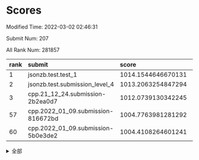# Scores

Modified Time: 2022-03-02 02:46:31

Submit Num: 207

All Rank Num: 281857

| rank |               submit               |       score        |       sigma        | pk_num |
| :--- | :--------------------------------- | :----------------- | :----------------- | :----- |
| 1    | jsonzb.test.test_1                 | 1014.1544646670131 | 0.8170757445087669 | 5444   |
| 2    | jsonzb.test.submission_level_4     | 1013.2063254847294 | 0.8234983810715638 | 5444   |
| 3    | cpp.21_12_24.submission-2b2ea0d7   | 1012.0739130342245 | 0.7566264771037017 | 5453   |
| 57   | cpp.2022_01_09.submission-816672bd | 1004.7763981281292 | 0.7177647734523367 | 5443   |
| 60   | cpp.2022_01_09.submission-5b0e3de2 | 1004.4108264601241 | 0.715930706165396  | 5452   |


<details>
<summary>全部</summary>

| rank |                 submit                 |       score        |       sigma        | pk_num |
| :--- | :------------------------------------- | :----------------- | :----------------- | :----- |
| 1    | jsonzb.test.test_1                     | 1014.1544646670131 | 0.8170757445087669 | 5444   |
| 2    | jsonzb.test.submission_level_4         | 1013.2063254847294 | 0.8234983810715638 | 5444   |
| 3    | cpp.21_12_24.submission-2b2ea0d7       | 1012.0739130342245 | 0.7566264771037017 | 5453   |
| 4    | gobigger.level_3.submission_level_3_10 | 1011.5945756360051 | 0.8061706013293116 | 5447   |
| 5    | gobigger.level_3.submission_level_3_34 | 1011.486366762328  | 0.7561407846940866 | 5450   |
| 6    | gobigger.level_3.submission_level_3_41 | 1011.4296534630759 | 0.7825716068337552 | 5447   |
| 7    | gobigger.level_3.submission_level_3_49 | 1011.3894917118547 | 0.7776671505047502 | 5448   |
| 8    | gobigger.level_3.submission_level_3_25 | 1011.3855115612292 | 0.7741723573236626 | 5444   |
| 9    | gobigger.level_3.submission_level_3_40 | 1011.010734239566  | 0.780747890919389  | 5449   |
| 10   | gobigger.level_3.submission_level_3_42 | 1010.7403542377823 | 0.759177900154536  | 5447   |
| 11   | gobigger.level_3.submission_level_3_12 | 1010.7049019092896 | 0.7703987622730163 | 5445   |
| 12   | gobigger.level_3.submission_level_3_23 | 1010.5913769226141 | 0.7639223346921344 | 5447   |
| 13   | gobigger.level_3.submission_level_3_15 | 1010.5548134696029 | 0.7405488601156823 | 5445   |
| 14   | gobigger.level_3.submission_level_3_7  | 1010.5401097032204 | 0.7730150121030928 | 5446   |
| 15   | gobigger.level_3.submission_level_3_21 | 1010.4845741830188 | 0.7506615902986437 | 5448   |
| 16   | gobigger.level_3.submission_level_3_16 | 1010.4735510047227 | 0.7433810132134293 | 5445   |
| 17   | gobigger.level_3.submission_level_3_20 | 1010.4604253031018 | 0.777363595773894  | 5450   |
| 18   | gobigger.level_3.submission_level_3_44 | 1010.4479218217713 | 0.7795838394884753 | 5449   |
| 19   | gobigger.level_3.submission_level_3_47 | 1010.3813694391492 | 0.7664444837796454 | 5445   |
| 20   | gobigger.level_3.submission_level_3_24 | 1010.3783820404636 | 0.7624096542482875 | 5450   |
| 21   | gobigger.level_3.submission_level_3_38 | 1010.369106606921  | 0.771323711948454  | 5452   |
| 22   | gobigger.level_3.submission_level_3_2  | 1010.3124996801837 | 0.7881672114960687 | 5448   |
| 23   | gobigger.level_3.submission_level_3_13 | 1010.1536379013963 | 0.7597896693580177 | 5447   |
| 24   | gobigger.level_3.submission_level_3_22 | 1010.1378087310158 | 0.753615058775349  | 5447   |
| 25   | gobigger.level_3.submission_level_3_35 | 1010.0711090568908 | 0.7567933137757429 | 5449   |
| 26   | gobigger.level_3.submission_level_3_33 | 1010.0600701067306 | 0.763046427312434  | 5443   |
| 27   | gobigger.level_3.submission_level_3_5  | 1009.9923605598777 | 0.7923484471457408 | 5446   |
| 28   | gobigger.level_3.submission_level_3_36 | 1009.988914362793  | 0.7642959938431025 | 5446   |
| 29   | gobigger.level_3.submission_level_3_19 | 1009.9124266166829 | 0.759443911208444  | 5446   |
| 30   | gobigger.level_3.submission_level_3_37 | 1009.9054717705151 | 0.7576222355567206 | 5449   |
| 31   | gobigger.level_3.submission_level_3_3  | 1009.8711022972794 | 0.764429838205041  | 5447   |
| 32   | gobigger.level_3.submission_level_3_1  | 1009.869652663983  | 0.745034658559848  | 5444   |
| 33   | gobigger.level_3.submission_level_3_32 | 1009.798283241768  | 0.7570534880185157 | 5446   |
| 34   | gobigger.level_3.submission_level_3_31 | 1009.756118329858  | 0.7441037730673203 | 5447   |
| 35   | gobigger.level_3.submission_level_3_45 | 1009.7072215402859 | 0.7422464839840175 | 5446   |
| 36   | gobigger.level_3.submission_level_3_43 | 1009.6118644876852 | 0.7785722605193138 | 5445   |
| 37   | gobigger.level_3.submission_level_3_28 | 1009.6058290877967 | 0.7567499548153934 | 5447   |
| 38   | gobigger.level_3.submission_level_3_46 | 1009.5568948463629 | 0.7467735641865212 | 5438   |
| 39   | gobigger.level_3.submission_level_3_8  | 1009.3869301031834 | 0.757188870629266  | 5442   |
| 40   | gobigger.level_3.submission_level_3_26 | 1009.3265582676353 | 0.750486745152091  | 5448   |
| 41   | gobigger.level_3.submission_level_3_14 | 1009.3030977884089 | 0.7637352334659359 | 5446   |
| 42   | gobigger.level_3.submission_level_3_48 | 1009.2506515217407 | 0.7453287454593291 | 5446   |
| 43   | gobigger.level_3.submission_level_3_9  | 1009.2366320128968 | 0.7573512073809406 | 5448   |
| 44   | gobigger.level_3.submission_level_3_4  | 1008.8931721362425 | 0.756841054934379  | 5450   |
| 45   | gobigger.level_3.submission_level_3_11 | 1008.7696989892587 | 0.7450038293730488 | 5442   |
| 46   | gobigger.level_3.submission_level_3_17 | 1008.7564211310539 | 0.7416552520329246 | 5445   |
| 47   | gobigger.level_3.submission_level_3_27 | 1008.5067806168867 | 0.737132138854038  | 5447   |
| 48   | gobigger.level_3.submission_level_3_39 | 1008.4782247553271 | 0.7501942172487052 | 5448   |
| 49   | gobigger.level_3.submission_level_3_29 | 1008.3132063545662 | 0.757941627420163  | 5450   |
| 50   | gobigger.level_3.submission_level_3_30 | 1008.1730717968805 | 0.7396303334143582 | 5447   |
| 51   | gobigger.level_3.submission_level_3_0  | 1008.0843158027217 | 0.7380644482646133 | 5445   |
| 52   | gobigger.level_3.submission_level_3_18 | 1007.9632072161776 | 0.7549156480484076 | 5443   |
| 53   | gobigger.level_3.submission_level_3_6  | 1007.2362824439637 | 0.7427540447875793 | 5450   |
| 54   | gobigger.level_1.submission_level_1_46 | 1005.3233542595781 | 0.7067300151399999 | 5443   |
| 55   | gobigger.level_1.submission_level_1_26 | 1005.0028794768374 | 0.7408520642166272 | 5447   |
| 56   | gobigger.level_1.submission_level_1_37 | 1004.9524316074578 | 0.7372210764292952 | 5445   |
| 57   | cpp.2022_01_09.submission-816672bd     | 1004.7763981281292 | 0.7177647734523367 | 5443   |
| 58   | gobigger.level_1.submission_level_1_7  | 1004.6164622312035 | 0.716383651054513  | 5446   |
| 59   | gobigger.level_1.submission_level_1_10 | 1004.5982380616348 | 0.730670295962276  | 5447   |
| 60   | cpp.2022_01_09.submission-5b0e3de2     | 1004.4108264601241 | 0.715930706165396  | 5452   |
| 61   | gobigger.level_1.submission_level_1_14 | 1004.2364326725055 | 0.7243664944353632 | 5448   |
| 62   | gobigger.level_1.submission_level_1_13 | 1004.1597516135333 | 0.7127801144513322 | 5448   |
| 63   | gobigger.level_1.submission_level_1_1  | 1004.1435986506028 | 0.7179469735250773 | 5449   |
| 64   | gobigger.level_1.submission_level_1_44 | 1004.0786460480349 | 0.7219107099044033 | 5447   |
| 65   | gobigger.level_1.submission_level_1_4  | 1004.0327485480872 | 0.7011235422281799 | 5448   |
| 66   | gobigger.level_1.submission_level_1_49 | 1003.9980604646095 | 0.7103787546262113 | 5451   |
| 67   | gobigger.level_1.submission_level_1_43 | 1003.9834532138506 | 0.7167164135829673 | 5443   |
| 68   | gobigger.level_1.submission_level_1_24 | 1003.9201019554833 | 0.7176331116242629 | 5443   |
| 69   | gobigger.level_1.submission_level_1_48 | 1003.9154218038434 | 0.7098765308694329 | 5441   |
| 70   | gobigger.level_1.submission_level_1_25 | 1003.898429453001  | 0.7134111274716063 | 5449   |
| 71   | gobigger.level_1.submission_level_1_30 | 1003.8847050003549 | 0.7141714024555031 | 5452   |
| 72   | gobigger.level_1.submission_level_1_41 | 1003.8694387538538 | 0.7069056665476597 | 5449   |
| 73   | gobigger.level_1.submission_level_1_21 | 1003.6676674855509 | 0.731197585899163  | 5452   |
| 74   | gobigger.level_1.submission_level_1_38 | 1003.650106919968  | 0.7111124234753061 | 5445   |
| 75   | gobigger.level_1.submission_level_1_28 | 1003.5911951931846 | 0.7193629272645452 | 5447   |
| 76   | gobigger.level_1.submission_level_1_34 | 1003.4997283572213 | 0.7168414987515137 | 5446   |
| 77   | gobigger.level_1.submission_level_1_22 | 1003.4784013071474 | 0.7132331177209316 | 5446   |
| 78   | gobigger.level_1.submission_level_1_16 | 1003.4138412234191 | 0.7219136874796117 | 5450   |
| 79   | gobigger.level_1.submission_level_1_11 | 1003.3982933442519 | 0.724829178148813  | 5447   |
| 80   | gobigger.level_1.submission_level_1_8  | 1003.3327859116926 | 0.7235376169779072 | 5447   |
| 81   | gobigger.level_1.submission_level_1_5  | 1003.2764878502102 | 0.7121244464359725 | 5452   |
| 82   | gobigger.level_1.submission_level_1_15 | 1003.2564293865705 | 0.7151618730418683 | 5444   |
| 83   | gobigger.level_1.submission_level_1_20 | 1003.1584956509064 | 0.7128786646624232 | 5447   |
| 84   | gobigger.level_1.submission_level_1_27 | 1003.1349182156063 | 0.7205919947265942 | 5441   |
| 85   | gobigger.level_1.submission_level_1_2  | 1003.0360774972138 | 0.7203560234423821 | 5449   |
| 86   | gobigger.level_1.submission_level_1_0  | 1002.9893423334839 | 0.7125940615062462 | 5442   |
| 87   | gobigger.level_1.submission_level_1_33 | 1002.955061428062  | 0.7089265618586909 | 5446   |
| 88   | gobigger.level_1.submission_level_1_12 | 1002.900309560859  | 0.7213181160021166 | 5453   |
| 89   | gobigger.level_1.submission_level_1_36 | 1002.8829696892926 | 0.7142776227376803 | 5449   |
| 90   | gobigger.level_1.submission_level_1_45 | 1002.851271307899  | 0.7111286446550015 | 5449   |
| 91   | gobigger.level_1.submission_level_1_9  | 1002.8456697069824 | 0.7072246738939516 | 5443   |
| 92   | gobigger.level_1.submission_level_1_31 | 1002.8281627181109 | 0.7187816610302253 | 5449   |
| 93   | gobigger.level_1.submission_level_1_32 | 1002.7100234886294 | 0.7092012993340289 | 5447   |
| 94   | gobigger.level_1.submission_level_1_6  | 1002.681374643344  | 0.7055010067259245 | 5449   |
| 95   | gobigger.level_1.submission_level_1_35 | 1002.6730749416332 | 0.720477953030532  | 5450   |
| 96   | gobigger.level_1.submission_level_1_18 | 1002.6361887385342 | 0.7175289941923861 | 5441   |
| 97   | gobigger.level_1.submission_level_1_19 | 1002.6281651019127 | 0.713199787255634  | 5441   |
| 98   | gobigger.level_1.submission_level_1_47 | 1002.5434885840167 | 0.7091132090508071 | 5447   |
| 99   | gobigger.level_1.submission_level_1_17 | 1002.4889826534253 | 0.7244964362631527 | 5445   |
| 100  | gobigger.level_1.submission_level_1_29 | 1002.3961603545945 | 0.7331270142155231 | 5444   |
| 101  | gobigger.level_1.submission_level_1_40 | 1002.3523731624772 | 0.708776151907282  | 5448   |
| 102  | gobigger.level_1.submission_level_1_39 | 1002.2998080423591 | 0.7090417241014714 | 5447   |
| 103  | gobigger.level_1.submission_level_1_3  | 1002.2968492872498 | 0.721496019252713  | 5447   |
| 104  | gobigger.level_1.submission_level_1_23 | 1002.0054289067709 | 0.7029387986328506 | 5442   |
| 105  | gobigger.level_1.submission_level_1_42 | 1001.5416723926427 | 0.7174982197431073 | 5448   |
| 106  | gobigger.random.submission_random_11   | 997.4735789827756  | 0.7120924718434107 | 5447   |
| 107  | gobigger.random.submission_random_18   | 997.3327383261993  | 0.7060158016990825 | 5444   |
| 108  | gobigger.random.submission_random_37   | 997.3018921660015  | 0.7153368789000003 | 5444   |
| 109  | gobigger.random.submission_random_19   | 997.2048949978308  | 0.7037220895935862 | 5448   |
| 110  | gobigger.random.submission_random_44   | 997.1166347606348  | 0.711476660674338  | 5447   |
| 111  | gobigger.random.submission_random_34   | 997.0021250963778  | 0.7025585175698189 | 5446   |
| 112  | gobigger.random.submission_random_28   | 997.0005259179499  | 0.7025817173955413 | 5446   |
| 113  | gobigger.random.submission_random_49   | 996.8618154894443  | 0.7098950306954908 | 5448   |
| 114  | gobigger.random.submission_random_5    | 996.5689223716115  | 0.7139047401645084 | 5447   |
| 115  | gobigger.random.submission_random_29   | 996.5653747708843  | 0.7087588232683951 | 5450   |
| 116  | gobigger.random.submission_random_42   | 996.5629002522512  | 0.7004220160475072 | 5447   |
| 117  | gobigger.random.submission_random_13   | 996.5010624604582  | 0.7057152178622442 | 5452   |
| 118  | gobigger.random.submission_random_10   | 996.4976596567964  | 0.7019337648451308 | 5444   |
| 119  | gobigger.random.submission_random_7    | 996.4766732778825  | 0.7139570718720314 | 5444   |
| 120  | gobigger.random.submission_random_17   | 996.4208351018161  | 0.7026086076540781 | 5445   |
| 121  | gobigger.random.submission_random_41   | 996.3927398119213  | 0.7014982479752425 | 5447   |
| 122  | gobigger.random.submission_random_39   | 996.3761891305859  | 0.7131783434005082 | 5444   |
| 123  | gobigger.random.submission_random_14   | 996.3698106625621  | 0.7134765936683025 | 5439   |
| 124  | gobigger.random.submission_random_24   | 996.2589057866405  | 0.7086363286596417 | 5447   |
| 125  | gobigger.random.submission_random_40   | 996.2176441279458  | 0.7075576133116379 | 5447   |
| 126  | gobigger.random.submission_random_0    | 996.2094851853697  | 0.7180616943173329 | 5451   |
| 127  | gobigger.random.submission_random_47   | 996.1880237735309  | 0.7140666749573003 | 5447   |
| 128  | gobigger.random.submission_random_1    | 996.1812955546019  | 0.7164571327851506 | 5444   |
| 129  | gobigger.random.submission_random_12   | 996.17262534141    | 0.7143391592955315 | 5441   |
| 130  | gobigger.random.submission_random_26   | 996.1256602588784  | 0.7244143626579909 | 5453   |
| 131  | gobigger.random.submission_random_16   | 996.0932788210242  | 0.7067802754873889 | 5450   |
| 132  | gobigger.random.submission_random_46   | 995.9880454383185  | 0.7124975803871646 | 5448   |
| 133  | gobigger.random.submission_random_33   | 995.9288627339931  | 0.7230545357705482 | 5451   |
| 134  | gobigger.random.submission_random_38   | 995.9026164708641  | 0.7121095801916636 | 5444   |
| 135  | gobigger.random.submission_random_4    | 995.8663300870955  | 0.7094938742399363 | 5450   |
| 136  | gobigger.random.submission_random_25   | 995.8440708642778  | 0.7129122510286251 | 5446   |
| 137  | gobigger.random.submission_random_22   | 995.7721987651275  | 0.7038135786678394 | 5443   |
| 138  | gobigger.random.submission_random_15   | 995.7687990548429  | 0.7218823136504223 | 5443   |
| 139  | gobigger.random.submission_random_9    | 995.7409648296062  | 0.7030755496496167 | 5446   |
| 140  | gobigger.random.submission_random_48   | 995.7321945141431  | 0.7090183575333101 | 5439   |
| 141  | gobigger.random.submission_random_30   | 995.4719779097784  | 0.7170593992987692 | 5445   |
| 142  | gobigger.random.submission_random_27   | 995.4665037842459  | 0.707965440880814  | 5448   |
| 143  | gobigger.random.submission_random_6    | 995.4594343226353  | 0.711226679444417  | 5447   |
| 144  | gobigger.random.submission_random_45   | 995.3790254048014  | 0.7090679086990685 | 5447   |
| 145  | gobigger.random.submission_random_3    | 995.2297629044443  | 0.7112066206564411 | 5450   |
| 146  | gobigger.random.submission_random_8    | 995.2057949628631  | 0.7077087489189001 | 5449   |
| 147  | gobigger.random.submission_random_23   | 995.1741289137137  | 0.7082567132032158 | 5448   |
| 148  | gobigger.random.submission_random_21   | 995.115447356836   | 0.7105571176443869 | 5446   |
| 149  | gobigger.random.submission_random_32   | 995.046375123412   | 0.7140166121891655 | 5447   |
| 150  | gobigger.random.submission_random_31   | 994.9482724573814  | 0.6947271233710952 | 5446   |
| 151  | gobigger.random.submission_random_43   | 994.9406820976096  | 0.7130154738494173 | 5446   |
| 152  | gobigger.random.submission_random_20   | 994.7143733643079  | 0.7156183250875567 | 5445   |
| 153  | gobigger.random.submission_random_36   | 994.7023731890636  | 0.7188402872660584 | 5447   |
| 154  | gobigger.random.submission_random_35   | 994.666194928164   | 0.7272455201120546 | 5448   |
| 155  | gobigger.random.submission_random_2    | 994.536352855382   | 0.7272952642754628 | 5441   |
| 156  | gobigger.level_2.submission_level_2_18 | 994.05605123339    | 0.7328697132261076 | 5449   |
| 157  | gobigger.level_2.submission_level_2_44 | 993.7991235272834  | 0.7295637056813158 | 5449   |
| 158  | gobigger.level_2.submission_level_2_48 | 993.547213843731   | 0.7360857976037483 | 5444   |
| 159  | gobigger.level_2.submission_level_2_3  | 993.5426568804794  | 0.7403186899909551 | 5445   |
| 160  | gobigger.level_2.submission_level_2_7  | 993.5005597761107  | 0.7576190913021879 | 5443   |
| 161  | gobigger.level_2.submission_level_2_2  | 993.4045203615289  | 0.7380400554776007 | 5439   |
| 162  | gobigger.level_2.submission_level_2_31 | 993.3014884245378  | 0.742784840957807  | 5445   |
| 163  | gobigger.level_2.submission_level_2_0  | 993.2793015322154  | 0.7393407273792335 | 5439   |
| 164  | gobigger.level_2.submission_level_2_10 | 993.2538537794701  | 0.7434053711684492 | 5446   |
| 165  | gobigger.level_2.submission_level_2_19 | 993.2291040333744  | 0.7287811705083094 | 5446   |
| 166  | gobigger.level_2.submission_level_2_9  | 992.9469336853231  | 0.730381305702509  | 5444   |
| 167  | gobigger.level_2.submission_level_2_20 | 992.6448606145501  | 0.734898789218229  | 5443   |
| 168  | gobigger.level_2.submission_level_2_42 | 992.5813489270178  | 0.7555009813357625 | 5447   |
| 169  | gobigger.level_2.submission_level_2_32 | 992.5806615720664  | 0.7460615347742146 | 5449   |
| 170  | gobigger.level_2.submission_level_2_24 | 992.5686408547461  | 0.745099394387876  | 5447   |
| 171  | gobigger.level_2.submission_level_2_12 | 992.4424139632767  | 0.7397445624696168 | 5447   |
| 172  | gobigger.level_2.submission_level_2_25 | 992.4066481855112  | 0.7373171290930762 | 5446   |
| 173  | gobigger.level_2.submission_level_2_8  | 992.3759056486783  | 0.7419023918729932 | 5448   |
| 174  | gobigger.level_2.submission_level_2_21 | 992.35593711407    | 0.7344589700915268 | 5445   |
| 175  | gobigger.level_2.submission_level_2_22 | 992.329332801064   | 0.7466437575942428 | 5447   |
| 176  | gobigger.level_2.submission_level_2_35 | 992.311451503163   | 0.7512631075995891 | 5444   |
| 177  | gobigger.level_2.submission_level_2_28 | 992.2821641432879  | 0.7313893883041942 | 5451   |
| 178  | gobigger.level_2.submission_level_2_38 | 992.2763008127047  | 0.7610017362650824 | 5447   |
| 179  | gobigger.level_2.submission_level_2_23 | 992.2113919528174  | 0.7512766365581957 | 5451   |
| 180  | gobigger.level_2.submission_level_2_11 | 992.2048611171734  | 0.7396011181246354 | 5447   |
| 181  | gobigger.level_2.submission_level_2_16 | 992.1745039700646  | 0.7470208487124491 | 5443   |
| 182  | gobigger.level_2.submission_level_2_15 | 992.1632808216935  | 0.7507380985162507 | 5449   |
| 183  | gobigger.level_2.submission_level_2_46 | 992.1483090607003  | 0.7585689530438329 | 5443   |
| 184  | gobigger.level_2.submission_level_2_41 | 991.9416641611908  | 0.7540337074042084 | 5447   |
| 185  | gobigger.level_2.submission_level_2_49 | 991.851698055002   | 0.7540590067023731 | 5447   |
| 186  | gobigger.level_2.submission_level_2_27 | 991.811437438238   | 0.7541780700888927 | 5453   |
| 187  | gobigger.level_2.submission_level_2_40 | 991.7897797891455  | 0.7531284817524644 | 5447   |
| 188  | gobigger.level_2.submission_level_2_33 | 991.7556594133182  | 0.7505169054744256 | 5445   |
| 189  | gobigger.level_2.submission_level_2_36 | 991.6666172705197  | 0.7391995741659526 | 5447   |
| 190  | gobigger.level_2.submission_level_2_14 | 991.5751362409937  | 0.7582874370832746 | 5447   |
| 191  | gobigger.level_2.submission_level_2_17 | 991.563716698212   | 0.7450834643313411 | 5448   |
| 192  | gobigger.level_2.submission_level_2_34 | 991.5625550489463  | 0.7372858259397399 | 5446   |
| 193  | gobigger.level_2.submission_level_2_6  | 991.4286835978049  | 0.7671577432327531 | 5445   |
| 194  | gobigger.level_2.submission_level_2_4  | 991.3261184578514  | 0.7705956297152509 | 5448   |
| 195  | gobigger.level_2.submission_level_2_5  | 991.0987077203549  | 0.7560535228350731 | 5446   |
| 196  | gobigger.level_2.submission_level_2_47 | 991.0783225675527  | 0.7806331012843949 | 5446   |
| 197  | gobigger.level_2.submission_level_2_13 | 990.9409627130875  | 0.7840933355141322 | 5444   |
| 198  | gobigger.level_2.submission_level_2_45 | 990.9340331729468  | 0.7624703663506752 | 5450   |
| 199  | gobigger.level_2.submission_level_2_30 | 990.8955413400579  | 0.7564551000480972 | 5450   |
| 200  | gobigger.level_2.submission_level_2_29 | 990.693575110891   | 0.7588720057545587 | 5443   |
| 201  | gobigger.level_2.submission_level_2_37 | 990.63665817789    | 0.7666198787556225 | 5444   |
| 202  | gobigger.level_2.submission_level_2_43 | 990.4976791059341  | 0.7653083335356369 | 5445   |
| 203  | gobigger.level_2.submission_level_2_1  | 990.4601831782176  | 0.7805109057549238 | 5441   |
| 204  | gobigger.level_2.submission_level_2_39 | 990.0252806970504  | 0.7765247750338929 | 5446   |
| 205  | gobigger.level_2.submission_level_2_26 | 989.5418295670349  | 0.7865868166287958 | 5452   |
| 206  | gobigger.none.submission_none_0        | 977.9880003896493  | 1.2467731255612862 | 5448   |
| 207  | gobigger.none.submission_none_1        | 976.0375500594487  | 1.4788036046832422 | 5450   |

</details>